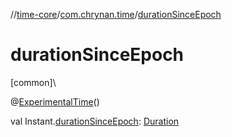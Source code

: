 //[time-core](../../index.md)/[com.chrynan.time](index.md)/[durationSinceEpoch](duration-since-epoch.md)

# durationSinceEpoch

[common]\

@[ExperimentalTime](https://kotlinlang.org/api/latest/jvm/stdlib/kotlin.time/-experimental-time/index.html)()

val Instant.[durationSinceEpoch](duration-since-epoch.md): [Duration](https://kotlinlang.org/api/latest/jvm/stdlib/kotlin.time/-duration/index.html)
